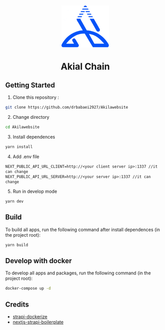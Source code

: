 <p align="center">
  <img src="./apps/frontend/public/assets/icon/logo192.svg" width="150">
</p>

<h1 align="center">Akial Chain</h1>

## Getting Started

1. Clone this repository :

```bash
git clone https://github.com/drbabaei2927/Akilawebsite
```

2. Change directory

```bash
cd Akilawebsite
```

3. Install dependences

```bash
yarn install
```

4. Add .env file

```
NEXT_PUBLIC_API_URL_CLIENT=http://<your client server ip>:1337 //it can change
NEXT_PUBLIC_API_URL_SERVER=http://<your server ip>:1337 //it can change

```

5. Run in develop mode

```bash
yarn dev
```

## Build

To build all apps, run the following command after install dependences (in the project root):

```bash
yarn build
```

## Develop with docker

To develop all apps and packages, run the following command (in the project root):

```bash
docker-compose up -d
```

## Credits

- [strapi-dockerize](https://github.com/kevinadhiguna/strapi-dockerize)
- [nextjs-strapi-boilerplate](https://github.com/kevinadhiguna/strapi-dockerize)
